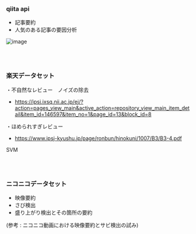 ### qiita api 
- 記事要約
- 人気のある記事の要因分析

![image](https://user-images.githubusercontent.com/70263039/172796725-d8acc7d9-1202-4741-965b-568661cce19f.png)


<br><br>

### 楽天データセット 

・不自然なレビュー　ノイズの除去　
  - https://ipsj.ixsq.nii.ac.jp/ej/?action=pages_view_main&active_action=repository_view_main_item_detail&item_id=146597&item_no=1&page_id=13&block_id=8

・ほめられすぎレビュー
  - https://www.ipsj-kyushu.jp/page/ronbun/hinokuni/1007/B3/B3-4.pdf

SVM

<br><br>


### ニコニコデータセット 

- 映像要約
- さび検出
- 盛り上がり検出とその箇所の要約

(参考 : ニコニコ動画における映像要約とサビ検出の試み)

<br><br>
